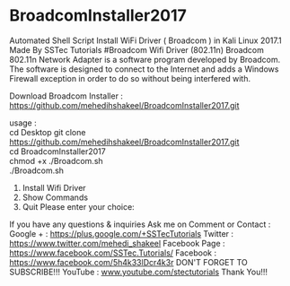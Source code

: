 # BroadcomInstaller2017
Automated Shell Script Install WiFi  Driver ( Broadcom ) in Kali Linux 2017.1 
Made By SSTec Tutorials
#Broadcom Wifi Driver (802.11n) Broadcom 802.11n Network Adapter is a software program developed by Broadcom.  
The software is designed to connect to the Internet and adds a Windows Firewall exception in order to do so without being interfered with.

Download Broadcom Installer :   
https://github.com/mehedihshakeel/BroadcomInstaller2017.git   

usage :   
cd Desktop  git clone https://github.com/mehedihshakeel/BroadcomInstaller2017.git  
cd BroadcomInstaller2017  
chmod +x ./Broadcom.sh  
./Broadcom.sh

1) Install Wifi Driver
2) Show Commands
3) Quit
Please enter your choice: 



If you have  any questions & inquiries Ask me on Comment or Contact : 
Google + : https://plus.google.com/+SSTecTutorials 
Twitter : https://www.twitter.com/mehedi_shakeel 
Facebook Page : https://www.facebook.com/SSTec.Tutorials/ 
Facebook : https://www.facebook.com/5h4k33lDcr4k3r 
DON'T FORGET TO SUBSCRIBE!!! 
YouTube : www.youtube.com/stectutorials
Thank You!!!

